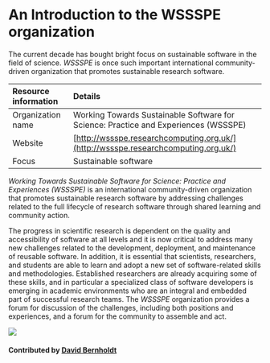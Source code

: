 # An Introduction to the WSSSPE organization

The current decade has bought bright focus on sustainable software in the field of science. *WSSSPE* is once such important international community-driven organization that promotes sustainable research software.

Resource information | Details 
:--- | :--- 
Organization name  | Working Towards Sustainable Software for Science: Practice and Experiences (WSSSPE)
Website  | [http://wssspe.researchcomputing.org.uk/](http://wssspe.researchcomputing.org.uk/)
Focus | Sustainable software

*Working Towards Sustainable Software for Science: Practice and Experiences (WSSSPE)* is an international community-driven organization that promotes sustainable research software by addressing challenges related to the full lifecycle of research software through shared learning and community action.

The progress in scientific research is dependent on the quality and accessibility of software at all levels and it is now critical to address many new challenges related to the development, deployment, and maintenance of reusable software. In addition, it is essential that scientists, researchers, and students are able to learn and adopt a new set of software-related skills and methodologies. Established researchers are already acquiring some of these skills, and in particular a specialized class of software developers is emerging in academic environments who are an integral and embedded part of successful research teams. The *WSSSPE* organization provides a forum for discussion of the challenges, including both positions and experiences, and a forum for the community to assemble and act.

<img src='https://github.com/betterscientificsoftware/images/raw/master/WSSSPE_logo_square_low.png' class='logo' />

<!--- Too large
![alt text](http://wssspe.researchcomputing.org.uk/wp-content/uploads/2016/11/Working_WSSSPE_square_low.png "WSSSPE theme logo")
--->

#### Contributed by [David Bernholdt](http://github.com/bernhold)

<!---
Publish: yes
Categories: Collaboration
Topics: Projects and organizations, conferences and workshops
Tags: workshop-series
Level: 2
Prerequisites: defaults
Aggregate: none
--->

